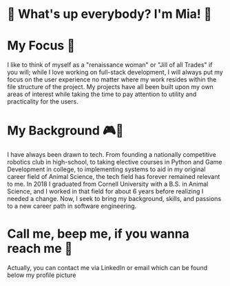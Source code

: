 # 🌈 What's up everybody? I'm Mia! 🌈 

# My Focus 🧠
I like to think of myself as a "renaissance woman" or "Jill of all Trades" if you will; while I love working on full-stack development, I will always put my focus on the user experience no matter where my work resides within the file structure of the project. My projects have all been built upon my own areas of interest while taking the time to pay attention to utility and practicality for the users. 

# My Background 🎮🦊
I have always been drawn to tech. From founding a nationally competitive robotics club in high-school, to taking elective courses in Python and Game Development in college, to implementing systems to aid in my original career field of Animal Science, the tech field has forever remained relevant to me. In 2018 I graduated from Cornell University with a B.S. in Animal Science, and I worked in that field for about 6 years before realizing I needed a change. Now, I seek to bring my background, skills, and passions to a new career path in software engineering. 

# Call me, beep me, if you wanna reach me 📱 
Actually, you can contact me via LinkedIn or email which can be found below my profile picture

<!--
**TheRealMi/TheRealMi** is a ✨ _special_ ✨ repository because its `README.md` (this file) appears on your GitHub profile.

Here are some ideas to get you started:

- 🔭 I’m currently working on ...
- 🌱 I’m currently learning ...
- 👯 I’m looking to collaborate on ...
- 🤔 I’m looking for help with ...
- 💬 Ask me about ...
- 📫 How to reach me: ...
- 😄 Pronouns: ...
- ⚡ Fun fact: ...
-->
